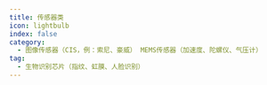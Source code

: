```yaml
---
title: 传感器类
icon: lightbulb
index: false
category:
  - 图像传感器（CIS，例：索尼、豪威） MEMS传感器（加速度、陀螺仪、气压计）
tag:
  - 生物识别芯片（指纹、虹膜、人脸识别）
---
```














